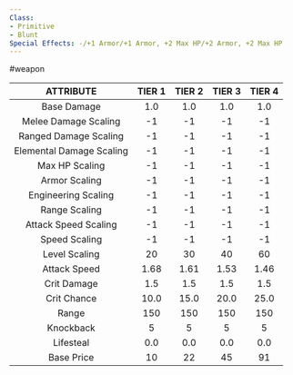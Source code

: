 ```yaml
---
Class:
- Primitive
- Blunt
Special Effects: -/+1 Armor/+1 Armor, +2 Max HP/+2 Armor, +2 Max HP
---
```

#weapon

| **ATTRIBUTE**| **TIER 1**| **TIER 2**| **TIER 3**| **TIER 4** |
| :---: | :---: | :---: | :---: | :---:  |
| Base Damage | 1.0   | 1.0   | 1.0   | 1.0  |
| Melee Damage Scaling | -1   | -1   | -1   | -1  |
| Ranged Damage Scaling | -1   | -1   | -1   | -1  |
| Elemental Damage Scaling | -1   | -1   | -1   | -1  |
| Max HP Scaling | -1   | -1   | -1   | -1  |
| Armor Scaling | -1   | -1   | -1   | -1  |
| Engineering Scaling | -1   | -1   | -1   | -1  |
| Range Scaling | -1   | -1   | -1   | -1  |
| Attack Speed Scaling | -1   | -1   | -1   | -1  |
| Speed Scaling | -1   | -1   | -1   | -1  |
| Level Scaling | 20   | 30   | 40   | 60  |
| Attack Speed | 1.68   | 1.61   | 1.53   | 1.46  |
| Crit Damage | 1.5   | 1.5   | 1.5   | 1.5  |
| Crit Chance | 10.0   | 15.0   | 20.0   | 25.0  |
| Range | 150   | 150   | 150   | 150  |
| Knockback | 5   | 5   | 5   | 5  |
| Lifesteal | 0.0   | 0.0   | 0.0   | 0.0  |
| Base Price | 10   | 22   | 45   | 91  |
